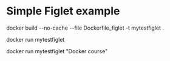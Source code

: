 # Simple Figlet example


docker build --no-cache --file Dockerfile_figlet -t mytestfiglet .

docker run mytestfiglet

docker run mytestfiglet "Docker course"



